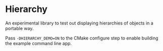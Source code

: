 # Hierarchy

An experimental library to test out displaying hierarchies of objects in a portable way.

Pass `-DHIERARCHY_DEMO=ON` to the CMake configure step to enable building the example command line app.
